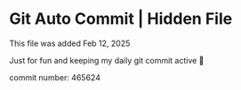 # Git Auto Commit | Hidden File

This file was added Feb 12, 2025

Just for fun and keeping my daily git commit active 🤪

commit number: 465624
